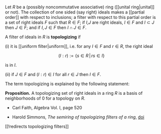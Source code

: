 Let $R$ be a (possibly noncommutative associative) ring ([[unital ring|unital]] or not). The collection of one sided (say right) ideals makes a [[partial order]] with respect to inclusions; a filter with respect to this partial order is a set of right ideals $F$ such that $R\in F$; if $I$,$J$ are right ideals, $I\in F$ and $I\subset J$ then $J\in F$; and if $I,J\in F$ then $I\cap J\in F$. 

A filter of ideals in $R$ is __topologizing__ if 

(i) it is [[uniform filter|uniform]], 
i.e. for any $I\in F$ and $r\in R$, the right ideal 

$$
(I:r) := \{s\in R \,|\, rs\in I\}
$$

is in $I$.

(ii) if $J\in F$ and $(I:r)\in I$ for all $r\in J$ then $I\in F$.

The term topologizing is explained by the following statement:

__Proposition.__ A topologizing set of right ideals in a ring $R$ is a basis of neighborhoods of $0$ for a topology on $R$. 

* Carl Faith, Algebra Vol. I, page 520

* Harold Simmons, _The semiring of topologizing filters of a ring_, [doi](http://dx.doi.org/10.1007/BF02772572) 

[[!redirects topologizing filters]]